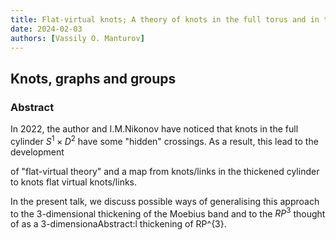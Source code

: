 ```yaml
---
title: Flat-virtual knots; A theory of knots in the full torus and in the thickened Moebius band.
date: 2024-02-03
authors: [Vassily O. Manturov]
---
```


## Knots, graphs and groups

### Abstract

In 2022, the author and I.M.Nikonov have noticed that knots in the full cylinder
$S^{1}\times D^{2}$ have some "hidden" crossings. As a result, this lead to the development

of "flat-virtual theory" and a map from knots/links in the thickened cylinder to knots flat virtual knots/links.

In the present talk, we discuss possible ways of generalising this approach to the 3-dimensional thickening of the Moebius band and to the $RP^{3}$ thought of as a 3-dimensionaAbstract:l thickening of RP^{3}.




